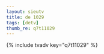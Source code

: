 ```yaml
--- 
layout: sieutv
title: de 1029
tags: [detv]
thumb_re: q7t11029
---
```

{% include tvadv key="q7t11029" %} 
